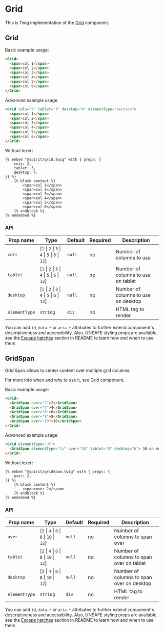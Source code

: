 # Grid

This is Twig implementation of the [Grid] component.

## Grid

Basic example usage:

```html
<Grid>
  <span>col 1</span>
  <span>col 2</span>
  <span>col 3</span>
  <span>col 4</span>
  <span>col 5</span>
  <span>col 6</span>
</Grid>
```

Advanced example usage:

```html
<Grid cols="2" tablet="3" desktop="4" elementType="section">
  <span>col 1</span>
  <span>col 2</span>
  <span>col 3</span>
  <span>col 4</span>
  <span>col 5</span>
  <span>col 6</span>
</Grid>
```

Without lexer:

```twig
{% embed "@spirit/grid.twig" with { props: {
    cols: 2,
    tablet: 3,
    desktop: 4,
}} %}
    {% block content %}
        <span>col 1</span>
        <span>col 2</span>
        <span>col 3</span>
        <span>col 4</span>
        <span>col 5</span>
        <span>col 6</span>
    {% endblock %}
{% endembed %}
```

### API

| Prop name     | Type                                             | Default | Required | Description                         |
| ------------- | ------------------------------------------------ | ------- | -------- | ----------------------------------- |
| `cols`        | [`1` \| `2` \| `3` \| `4` \| `5` \| `6` \| `12`] | `null`  | no       | Number of columns to use            |
| `tablet`      | [`1` \| `2` \| `3` \| `4` \| `5` \| `6` \| `12`] | `null`  | no       | Number of columns to use on tablet  |
| `desktop`     | [`1` \| `2` \| `3` \| `4` \| `5` \| `6` \| `12`] | `null`  | no       | Number of columns to use on desktop |
| `elementType` | `string`                                         | `div`   | no       | HTML tag to render                  |

You can add `id`, `data-*` or `aria-*` attributes to further extend component's
descriptiveness and accessibility. Also, UNSAFE styling props are available,
see the [Escape hatches][escape-hatches] section in README to learn how and when to use them.

## GridSpan

Grid Span allows to center content over multiple grid columns.

For more info when and why to use it, see [Grid] component.

Basic example usage:

```html
<Grid>
  <GridSpan over="2">2</GridSpan>
  <GridSpan over="4">4</GridSpan>
  <GridSpan over="6">6</GridSpan>
  <GridSpan over="8">8</GridSpan>
  <GridSpan over="10">10</GridSpan>
</Grid>
```

Advanced example usage:

```html
<Grid elementType="ul">
  <GridSpan elementType="li" over="10" tablet="8" desktop="6"> 10 on mobile, 8 on tablet, 6 on desktop </GridSpan>
</Grid>
```

Without lexer:

```twig
{% embed "@spirit/gridSpan.twig" with { props: {
    over: 2,
}} %}
    {% block content %}
        <span>over 2</span>
    {% endblock %}
{% endembed %}
```

### API

| Prop name     | Type                                       | Default | Required | Description                               |
| ------------- | ------------------------------------------ | ------- | -------- | ----------------------------------------- |
| `over`        | [`2` \| `4` \| `6` \| `8` \| `10` \| `12`] | `null`  | no       | Number of columns to span over            |
| `tablet`      | [`2` \| `4` \| `6` \| `8` \| `10` \| `12`] | `null`  | no       | Number of columns to span over on tablet  |
| `desktop`     | [`2` \| `4` \| `6` \| `8` \| `10` \| `12`] | `null`  | no       | Number of columns to span over on desktop |
| `elementType` | `string`                                   | `div`   | no       | HTML tag to render                        |

You can add `id`, `data-*` or `aria-*` attributes to further extend component's
descriptiveness and accessibility. Also, UNSAFE styling props are available,
see the [Escape hatches][escape-hatches] section in README to learn how and when to use them.

[grid]: https://github.com/lmc-eu/spirit-design-system/tree/main/packages/web/src/scss/components/Grid
[escape-hatches]: https://github.com/lmc-eu/spirit-design-system/tree/main/packages/web-twig/README.md#escape-hatches

